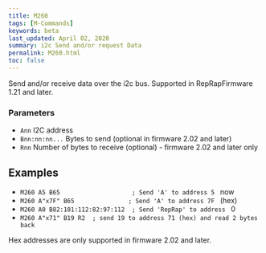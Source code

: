 ```yaml
---
title: M260
tags: [M-Commands] 
keywords: beta 
last_updated: April 02, 2020 
summary: i2c Send and/or request Data 
permalink: M260.html
toc: false 
---
```



Send and/or receive data over the i2c bus. Supported in RepRapFirmware 1.21 and later.

### Parameters

* `Ann` I2C address
* `Bnn:nn:nn...` Bytes to send (optional in firmware 2.02 and later)
* `Rnn` Number of bytes to receive (optional) - firmware 2.02 and later only

## Examples

* ` M260 A5 B65                    ; Send 'A' to address 5  ` now
* ` M260 A"x7F" B65               ; Send 'A' to address 7F  ` (hex)
* ` M260 A0 B82:101:112:82:97:112  ; Send 'RepRap' to address  ` 0
* ` M260 A"x71" B19 R2  ; send 19 to address 71 (hex) and read 2 bytes back  ` 

Hex addresses are only supported in firmware 2.02 and later.


